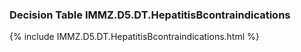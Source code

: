 ### Decision Table IMMZ.D5.DT.HepatitisBcontraindications
{% include IMMZ.D5.DT.HepatitisBcontraindications.html %}

